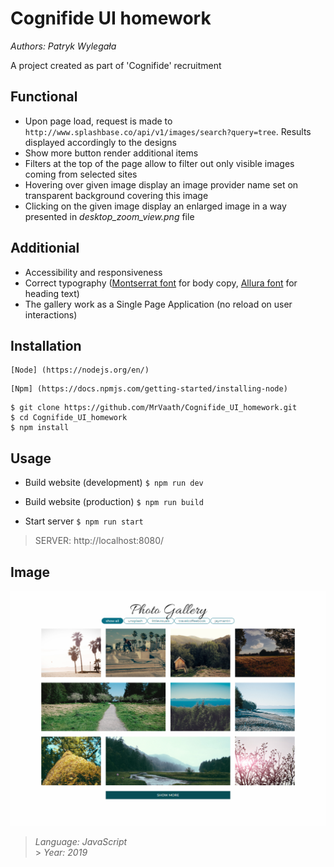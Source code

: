 # Cognifide UI homework

_Authors: Patryk Wylegała_

A project created as part of 'Cognifide' recruitment

## Functional

- Upon page load, request is made to `http://www.splashbase.co/api/v1/images/search?query=tree`. Results displayed accordingly to the designs
- Show more button render additional items
- Filters at the top of the page allow to filter out only visible images coming from selected sites
- Hovering over given image display an image provider name set on transparent background covering this image
- Clicking on the given image display an enlarged image in a way presented in _desktop_zoom_view.png_ file

## Additionial

- Accessibility and responsiveness
- Correct typography ([Montserrat font](https://fonts.google.com/specimen/Montserrat) for body copy, [Allura font](https://fonts.google.com/specimen/Allura) for heading text)
- The gallery work as a Single Page Application (no reload on user interactions)

## Installation

```
[Node] (https://nodejs.org/en/)
```

```
[Npm] (https://docs.npmjs.com/getting-started/installing-node)
```

```
$ git clone https://github.com/MrVaath/Cognifide_UI_homework.git
$ cd Cognifide_UI_homework
$ npm install
```

## Usage

- Build website (development)
  `$ npm run dev`

- Build website (production)
  `$ npm run build`

- Start server
  `$ npm run start`

> SERVER: http://localhost:8080/

## Image

![alt tag](https://github.com/MrVaath/Cognifide_UI_homework/blob/master/dist/img/result.png)

> _Language: JavaScript_ <br> > _Year: 2019_
